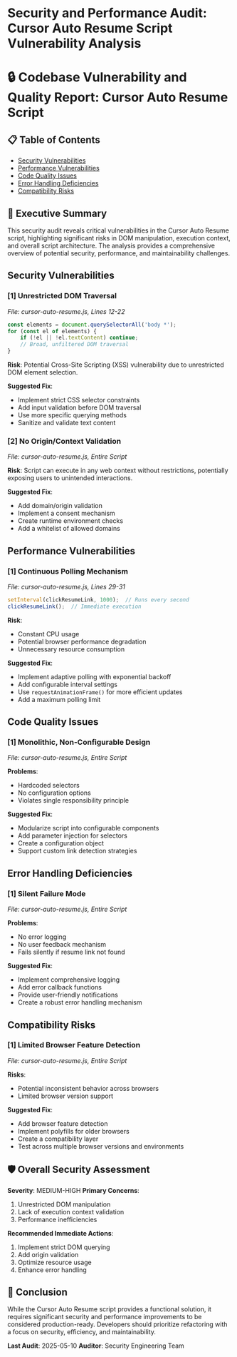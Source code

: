 # Security and Performance Audit: Cursor Auto Resume Script Vulnerability Analysis

# 🔒 Codebase Vulnerability and Quality Report: Cursor Auto Resume Script

## 📋 Table of Contents
- [Security Vulnerabilities](#security-vulnerabilities)
- [Performance Vulnerabilities](#performance-vulnerabilities)
- [Code Quality Issues](#code-quality-issues)
- [Error Handling Deficiencies](#error-handling-deficiencies)
- [Compatibility Risks](#compatibility-risks)

## 🚨 Executive Summary

This security audit reveals critical vulnerabilities in the Cursor Auto Resume script, highlighting significant risks in DOM manipulation, execution context, and overall script architecture. The analysis provides a comprehensive overview of potential security, performance, and maintainability challenges.

## Security Vulnerabilities

### [1] Unrestricted DOM Traversal
_File: cursor-auto-resume.js, Lines 12-22_

```javascript
const elements = document.querySelectorAll('body *');
for (const el of elements) {
    if (!el || !el.textContent) continue;
    // Broad, unfiltered DOM traversal
}
```

**Risk**: Potential Cross-Site Scripting (XSS) vulnerability due to unrestricted DOM element selection.

**Suggested Fix**:
- Implement strict CSS selector constraints
- Add input validation before DOM traversal
- Use more specific querying methods
- Sanitize and validate text content

### [2] No Origin/Context Validation
_File: cursor-auto-resume.js, Entire Script_

**Risk**: Script can execute in any web context without restrictions, potentially exposing users to unintended interactions.

**Suggested Fix**:
- Add domain/origin validation
- Implement a consent mechanism
- Create runtime environment checks
- Add a whitelist of allowed domains

## Performance Vulnerabilities

### [1] Continuous Polling Mechanism
_File: cursor-auto-resume.js, Lines 29-31_

```javascript
setInterval(clickResumeLink, 1000);  // Runs every second
clickResumeLink();  // Immediate execution
```

**Risk**: 
- Constant CPU usage
- Potential browser performance degradation
- Unnecessary resource consumption

**Suggested Fix**:
- Implement adaptive polling with exponential backoff
- Add configurable interval settings
- Use `requestAnimationFrame()` for more efficient updates
- Add a maximum polling limit

## Code Quality Issues

### [1] Monolithic, Non-Configurable Design
_File: cursor-auto-resume.js, Entire Script_

**Problems**:
- Hardcoded selectors
- No configuration options
- Violates single responsibility principle

**Suggested Fix**:
- Modularize script into configurable components
- Add parameter injection for selectors
- Create a configuration object
- Support custom link detection strategies

## Error Handling Deficiencies

### [1] Silent Failure Mode
_File: cursor-auto-resume.js, Entire Script_

**Problems**:
- No error logging
- No user feedback mechanism
- Fails silently if resume link not found

**Suggested Fix**:
- Implement comprehensive logging
- Add error callback functions
- Provide user-friendly notifications
- Create a robust error handling mechanism

## Compatibility Risks

### [1] Limited Browser Feature Detection
_File: cursor-auto-resume.js, Entire Script_

**Risks**:
- Potential inconsistent behavior across browsers
- Limited browser version support

**Suggested Fix**:
- Add browser feature detection
- Implement polyfills for older browsers
- Create a compatibility layer
- Test across multiple browser versions and environments

## 🛡️ Overall Security Assessment

**Severity**: MEDIUM-HIGH
**Primary Concerns**:
1. Unrestricted DOM manipulation
2. Lack of execution context validation
3. Performance inefficiencies

**Recommended Immediate Actions**:
1. Implement strict DOM querying
2. Add origin validation
3. Optimize resource usage
4. Enhance error handling

## 📝 Conclusion

While the Cursor Auto Resume script provides a functional solution, it requires significant security and performance improvements to be considered production-ready. Developers should prioritize refactoring with a focus on security, efficiency, and maintainability.

**Last Audit**: 2025-05-10
**Auditor**: Security Engineering Team